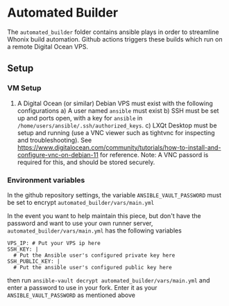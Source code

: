 # Automated Builder

The `automated_builder` folder contains ansible plays in order to streamline Whonix build automation. Github actions triggers these builds which run on a remote Digital Ocean VPS.

## Setup

### VM Setup
1. A Digital Ocean (or similar) Debian VPS must exist with the following configurations
  a) A user named `ansible` must exist
  b) SSH must be set up and ports open, with a key for `ansible` in `/home/users/ansible/.ssh/authorized_keys`.
  c) LXQt Desktop must be setup and running (use a VNC viewer such as tightvnc for inspecting and troubleshooting). See https://www.digitalocean.com/community/tutorials/how-to-install-and-configure-vnc-on-debian-11 for reference. Note: A VNC passord is required for this, and should be stored securely.

### Environment variables
In the github repository settings, the variable `ANSIBLE_VAULT_PASSWORD` must be set to encrypt `automated_builder/vars/main.yml`

In the event you want to help maintain this piece, but don't have the password and want to use your own runner server, `automated_builder/vars/main.yml` has the following variables

```
VPS_IP: # Put your VPS ip here
SSH_KEY: |
  # Put the Ansible user's configured private key here
SSH_PUBLIC_KEY: |
  # Put the ansible user's configured public key here
```

then run `ansible-vault decrypt automated_builder/vars/main.yml` and enter a password to use in your fork. Enter it as your `ANSIBLE_VAULT_PASSWORD` as mentioned above
